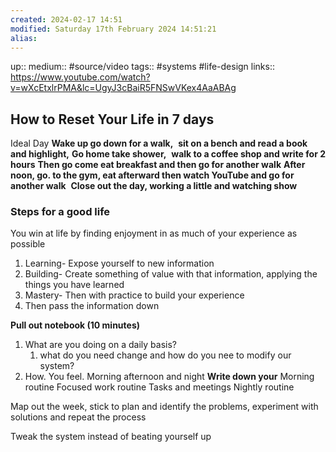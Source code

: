 ```yaml
---
created: 2024-02-17 14:51
modified: Saturday 17th February 2024 14:51:21
alias:
---
```

up::
medium:: #source/video
tags:: #systems #life-design
links:: https://www.youtube.com/watch?v=wXcEtxlrPMA&lc=UgyJ3cBaiR5FNSwVKex4AaABAg
## How to Reset Your Life in 7 days

Ideal Day
**Wake up go down for a walk,** 
**sit on a bench and read a book and highlight,**
**Go home take shower,** 
**walk to a coffee shop and write for 2 hours**
**Then go come eat breakfast and then go for another walk**
**After noon, go. to the gym, eat afterward then watch YouTube and go for another walk** 
**Close out the day, working a little and watching show** 


### Steps for a good life
You win at life by finding enjoyment in as much of your experience as possible
1. Learning- Expose yourself to new information 
2. Building- Create something of value with that information, applying the things you have learned
3. Mastery- Then with practice to build your experience
4. Then pass the information down


**Pull out notebook (10 minutes)**

1. What are you doing on a daily basis?
	1. what do you need change and how do you nee to modify our system?
2. How. You feel. Morning afternoon and night
**Write down your**
	Morning routine
	Focused work routine
	Tasks and meetings
	Nightly routine


Map out the week, stick to plan and identify the problems, experiment with solutions and repeat the process

Tweak the system instead of beating yourself up
